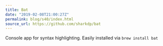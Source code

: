 ```yaml
---
title: Bat
date: "2019-02-08T21:00:27Z"
permalink: blog/s40/index.html
source_url: https://github.com/sharkdp/bat
---
```


Console app for syntax highlighting. Easily installed via `brew install bat`
